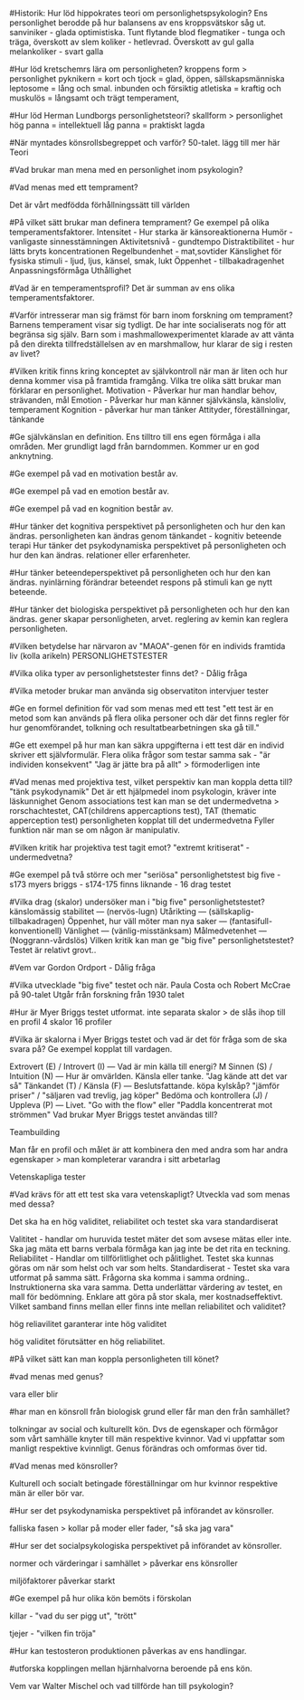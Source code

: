 #Historik:
Hur löd hippokrates teori om personlighetspsykologin?
Ens personlighet berodde på hur balansens av ens kroppsvätskor såg ut.
sanviniker - glada optimistiska. Tunt flytande blod
flegmatiker - tunga och träga, överskott av slem
koliker - hetlevrad. Överskott av gul galla
melankoliker - svart galla

#Hur löd kretschemrs lära om personligheten?
kroppens form > personlighet
pyknikern = kort och tjock = glad, öppen, sällskapsmänniska
leptosome = lång och smal. inbunden och försiktig
atletiska = kraftig och muskulös = långsamt och trägt temperament,

#Hur löd Herman Lundborgs personlighetsteori?
skallform > personlighet
hög panna = intellektuell
låg panna = praktiskt lagda

#När myntades könsrollsbegreppet och varför?
50-talet.
lägg till mer här
Teori

#Vad brukar man mena med en personlighet inom psykologin?

#Vad menas med ett temprament?

Det är vårt medfödda förhållningssätt till världen

#På vilket sätt brukar man definera temprament?
Ge exempel på olika temperamentsfaktorer.
Intensitet - Hur starka är känsoreaktionerna
Humör - vanligaste sinnesstämningen
Aktivitetsnivå - gundtempo
Distraktibilitet - hur lätts bryts koncentrationen
Regelbundenhet - mat,sovtider
Känslighet för fysiska stimuli - ljud, ljus, känsel, smak, lukt
Öppenhet - tillbakadragenhet
Anpassningsförmåga
Uthållighet

#Vad är en temperamentsprofil?
Det är summan av ens olika temperamentsfaktorer.

#Varför intresserar man sig främst för barn inom forskning om temprament?
Barnens temperament visar sig tydligt. De har inte socialiserats nog för att begränsa sig själv.
Barn som i mashmallowexperimentet klarade av att vänta på den direkta tillfredställelsen av en marshmallow, hur klarar de sig i resten av livet?

#Vilken kritik finns kring konceptet av självkontroll när man är liten och hur denna kommer visa på framtida framgång.
Vilka tre olika sätt brukar man förklarar en personlighet.
Motivation - Påverkar hur man handlar
behov, strävanden, mål
Emotion - Påverkar hur man känner
självkänsla, känsloliv, temperament
Kognition - påverkar hur man tänker
Attityder, föreställningar, tänkande

#Ge självkänslan en definition.
Ens tilltro till ens egen förmåga i alla områden. Mer grundligt lagd från barndommen. Kommer ur en god anknytning.

#Ge exempel på vad en motivation består av.

#Ge exempel på vad en emotion består av.

#Ge exempel på vad en kognition består av.

#Hur tänker det kognitiva perspektivet på personligheten och hur den kan ändras.
personligheten kan ändras genom tänkandet - kognitiv beteende terapi
Hur tänker det psykodynamiska perspektivet på personligheten och hur den kan ändras.
relationer eller erfarenheter.

#Hur tänker beteendeperspektivet på personligheten och hur den kan ändras.
nyinlärning förändrar beteendet
respons på stimuli kan ge nytt beteende.

#Hur tänker det biologiska perspektivet på personligheten och hur den kan ändras.
gener skapar personligheten, arvet.
reglering av kemin kan reglera personligheten.

#Vilken betydelse har närvaron av "MAOA"-genen för en individs framtida liv (kolla arikeln)
PERSONLIGHETSTESTER

#Vilka olika typer av personlighetstester finns det? - Dålig fråga

#Vilka metoder brukar man använda sig
observatiton
intervjuer
tester

#Ge en formel definition för vad som menas med ett test
"ett test är en metod som kan används på flera olika personer och där det finns regler för hur genomförandet, tolkning och resultatbearbetningen ska gå till."

#Ge ett exempel på hur man kan säkra uppgifterna i ett test där en individ skriver ett självformulär.
Flera olika frågor som testar samma sak - "är individen konsekvent"
"Jag är jätte bra på allt" > förmoderligen inte

#Vad menas med projektiva test, vilket perspektiv kan man koppla detta till?
"tänk psykodynamik"
Det är ett hjälpmedel inom psykologin, kräver inte läskunnighet
Genom associations test kan man se det undermedvetna > rorschachtestet, CAT(childrens appercaptions test), TAT (thematic apperception test)
personligheten kopplat till det undermedvetna
Fyller funktion när man se om någon är manipulativ.

#Vilken kritik har projektiva test tagit emot?
"extremt kritiserat" - undermedvetna?

#Ge exempel på två större och mer "seriösa" personlighetstest
big five - s173
myers briggs - s174-175
finns liknande - 16 drag testet

#Vilka drag (skalor) undersöker man i "big five" personlighetstestet?
känslomässig stabilitet — (nervös-lugn)
Utårikting — (sällskaplig-tillbakadragen)
Öppenhet, hur väll möter man nya saker — (fantasifull-konventionell)
Vänlighet — (vänlig-misstänksam)
Målmedvetenhet — (Noggrann-vårdslös)
Vilken kritik kan man ge "big five" personlighetstestet?
Testet är relativt grovt..

#Vem var Gordon Ordport - Dålig fråga

#Vilka utvecklade "big five" testet och när.
Paula Costa och Robert McCrae på 90-talet
Utgår från forskning från 1930 talet

#Hur är Myer Briggs testet utformat.
inte separata skalor > de slås ihop till en profil
4 skalor
16 profiler

#Vilka är skalorna i Myer Briggs testet och vad är det för fråga som de ska svara på? Ge exempel kopplat till vardagen.

Extrovert (E) / Introvert (I) — Vad är min källa till energi? M
Sinnen (S) / Intuition (N) — Hur är omvärlden. Känsla eller tanke. "Jag kände att det var så"
Tänkandet (T) / Känsla (F) — Beslutsfattande. köpa kylskåp? "jämför priser" / "säljaren vad trevlig, jag köper"
Bedöma och kontrollera (J) / Uppleva (P) — Livet. "Go with the flow" eller "Paddla koncentrerat mot strömmen"
Vad brukar Myer Briggs testet användas till?

Teambuilding

Man får en profil och målet är att kombinera den med andra som har andra egenskaper > man kompleterar varandra i sitt arbetarlag

Vetenskapliga tester

#Vad krävs för att ett test ska vara vetenskapligt? Utveckla vad som menas med dessa?

Det ska ha en hög validitet, reliabilitet och testet ska vara standardiserat

Valititet - handlar om huruvida testet mäter det som avsese mätas eller inte. Ska jag mäta ett barns verbala förmåga kan jag inte be det rita en teckning.
Reliabilitet - Handlar om tillförlitlighet och pålitlighet. Testet ska kunnas göras om när som helst och var som helts.
Standardiserat - Testet ska vara utformat på samma sätt. Frågorna ska komma i samma ordning.. Instruktionerna ska vara samma. Detta underlättar värdering av testet, en mall för bedömning. Enklare att göra på stor skala, mer kostnadseffektivt.
Vilket samband finns mellan eller finns inte mellan reliabilitet och validitet?

hög reliavilitet garanterar inte hög validitet

hög validitet förutsätter en hög reliabilitet.

#På vilket sätt kan man koppla personligheten till könet?

#vad menas med genus?

vara eller blir

#har man en könsroll från biologisk grund eller får man den från samhället?

tolkningar av social och kulturellt kön. Dvs de egenskaper och förmågor som vårt samhälle knyter till män respektive kvinnor. Vad vi uppfattar som manligt respektive kvinnligt. Genus förändras och omformas över tid.

#Vad menas med könsroller?

Kulturell och socialt betingade föreställningar om hur kvinnor respektive män är eller bör var.

#Hur ser det psykodynamiska perspektivet på införandet av könsroller.

falliska fasen > kollar på moder eller fader, "så ska jag vara"

#Hur ser det socialpsykologiska perspektivet på införandet av könsroller.

normer och värderingar i samhället > påverkar ens könsroller

miljöfaktorer påverkar starkt

#Ge exempel på hur olika kön bemöts i förskolan

killar - "vad du ser pigg ut", "trött"

tjejer - "vilken fin tröja"

#Hur kan testosteron produktionen påverkas av ens handlingar.

#utforska kopplingen mellan hjärnhalvorna beroende på ens kön.

Vem var Walter Mischel och vad tillförde han till psykologin?
